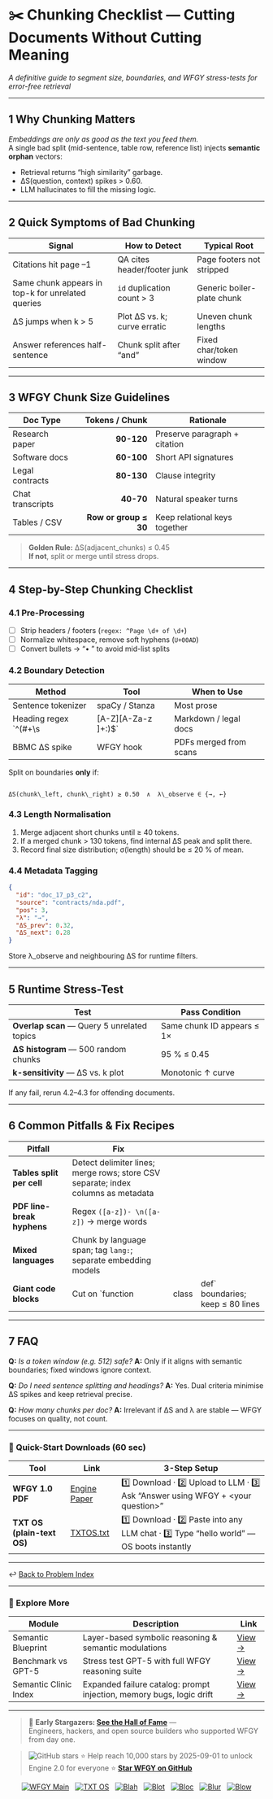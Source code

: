 # ✂️ Chunking Checklist — Cutting Documents Without Cutting Meaning  
_A definitive guide to segment size, boundaries, and WFGY stress-tests for error-free retrieval_

---

## 1  Why Chunking Matters

*Embeddings are only as good as the text you feed them.*  
A single bad split (mid-sentence, table row, reference list) injects **semantic orphan** vectors:

* Retrieval returns “high similarity” garbage.  
* ΔS(question, context) spikes > 0.60.  
* LLM hallucinates to fill the missing logic.

---

## 2  Quick Symptoms of Bad Chunking

| Signal | How to Detect | Typical Root |
|--------|---------------|--------------|
| Citations hit page –1 | QA cites header/footer junk | Page footers not stripped |
| Same chunk appears in top-k for unrelated queries | `id` duplication count > 3 | Generic boiler-plate chunk |
| ΔS jumps when k > 5 | Plot ΔS vs. k; curve erratic | Uneven chunk lengths |
| Answer references half-sentence | Chunk split after “and” | Fixed char/token window |

---

## 3  WFGY Chunk Size Guidelines

| Doc Type | Tokens / Chunk | Rationale |
|----------|---------------:|-----------|
| Research paper | **90-120** | Preserve paragraph + citation |
| Software docs | **60-100** | Short API signatures |
| Legal contracts | **80-130** | Clause integrity |
| Chat transcripts | **40-70** | Natural speaker turns |
| Tables / CSV | **Row or group ≤ 30** | Keep relational keys together |

> **Golden Rule:** ΔS(adjacent_chunks) ≤ 0.45  
> **If not**, split or merge until stress drops.

---

## 4  Step-by-Step Chunking Checklist

### 4.1  Pre-Processing

- [ ] Strip headers / footers (`regex: ^Page \d+ of \d+`)  
- [ ] Normalize whitespace, remove soft hyphens (`U+00AD`)  
- [ ] Convert bullets → “• ” to avoid mid-list splits

### 4.2  Boundary Detection

| Method | Tool | When to Use |
|--------|------|-------------|
| Sentence tokenizer | spaCy / Stanza | Most prose |
| Heading regex `^(#+\s|[A-Z][A-Za-z ]+:)$` | Markdown / legal docs | |
| BBMC ΔS spike | WFGY hook | PDFs merged from scans |

Split on boundaries **only** if:

```

ΔS(chunk\_left, chunk\_right) ≥ 0.50  ∧  λ\_observe ∈ {→, ←}

````

### 4.3  Length Normalisation

1. Merge adjacent short chunks until ≥ 40 tokens.  
2. If a merged chunk > 130 tokens, find internal ΔS peak and split there.  
3. Record final size distribution; σ(length) should be ≤ 20 % of mean.

### 4.4  Metadata Tagging

```json
{
  "id": "doc_17_p3_c2",
  "source": "contracts/nda.pdf",
  "pos": 3,
  "λ": "→",
  "ΔS_prev": 0.32,
  "ΔS_next": 0.28
}
````

Store λ\_observe and neighbouring ΔS for runtime filters.

---

## 5  Runtime Stress-Test

| Test                                        | Pass Condition             |
| ------------------------------------------- | -------------------------- |
| **Overlap scan** — Query 5 unrelated topics | Same chunk ID appears ≤ 1× |
| **ΔS histogram** — 500 random chunks        | 95 % ≤ 0.45                |
| **k-sensitivity** — ΔS vs. k plot           | Monotonic ↑ curve          |

If any fail, rerun 4.2–4.3 for offending documents.

---

## 6  Common Pitfalls & Fix Recipes

| Pitfall                    | Fix                                                                               |       |                                   |
| -------------------------- | --------------------------------------------------------------------------------- | ----- | --------------------------------- |
| **Tables split per cell**  | Detect delimiter lines; merge rows; store CSV separate; index columns as metadata |       |                                   |
| **PDF line-break hyphens** | Regex `([a-z])- \n([a-z])` → merge words                                          |       |                                   |
| **Mixed languages**        | Chunk by language span; tag `lang:`; separate embedding models                    |       |                                   |
| **Giant code blocks**      | Cut on \`function                                                                 | class | def\` boundaries; keep ≤ 80 lines |

---

## 7  FAQ

**Q:** *Is a token window (e.g. 512) safe?*
**A:** Only if it aligns with semantic boundaries; fixed windows ignore context.

**Q:** *Do I need sentence splitting and headings?*
**A:** Yes. Dual criteria minimise ΔS spikes and keep retrieval precise.

**Q:** *How many chunks per doc?*
**A:** Irrelevant if ΔS and λ are stable — WFGY focuses on quality, not count.

---

### 🔗 Quick-Start Downloads (60 sec)

| Tool                       | Link                                                | 3-Step Setup                                                                             |
| -------------------------- | --------------------------------------------------- | ---------------------------------------------------------------------------------------- |
| **WFGY 1.0 PDF**           | [Engine Paper](https://zenodo.org/records/15630969) | 1️⃣ Download · 2️⃣ Upload to LLM · 3️⃣ Ask “Answer using WFGY + \<your question>”        |
| **TXT OS (plain-text OS)** | [TXTOS.txt](https://zenodo.org/records/15788557)    | 1️⃣ Download · 2️⃣ Paste into any LLM chat · 3️⃣ Type “hello world” — OS boots instantly |

---

↩︎ [Back to Problem Index](./README.md)

---

### 🧭 Explore More

| Module                | Description                                              | Link     |
|-----------------------|----------------------------------------------------------|----------|
| Semantic Blueprint    | Layer-based symbolic reasoning & semantic modulations   | [View →](https://github.com/onestardao/WFGY/tree/main/SemanticBlueprint) |
| Benchmark vs GPT-5    | Stress test GPT-5 with full WFGY reasoning suite         | [View →](https://github.com/onestardao/WFGY/tree/main/benchmarks/benchmark-vs-gpt5) |
| Semantic Clinic Index | Expanded failure catalog: prompt injection, memory bugs, logic drift | [View →](./SemanticClinicIndex.md) |

---

> 👑 **Early Stargazers: [See the Hall of Fame](https://github.com/onestardao/WFGY/tree/main/stargazers)** —  
> Engineers, hackers, and open source builders who supported WFGY from day one.

> <img src="https://img.shields.io/github/stars/onestardao/WFGY?style=social" alt="GitHub stars"> ⭐ Help reach 10,000 stars by 2025-09-01 to unlock Engine 2.0 for everyone  ⭐ <strong><a href="https://github.com/onestardao/WFGY">Star WFGY on GitHub</a></strong>


<div align="center">

[![WFGY Main](https://img.shields.io/badge/WFGY-Main-red?style=flat-square)](https://github.com/onestardao/WFGY)
&nbsp;
[![TXT OS](https://img.shields.io/badge/TXT%20OS-Reasoning%20OS-orange?style=flat-square)](https://github.com/onestardao/WFGY/tree/main/OS)
&nbsp;
[![Blah](https://img.shields.io/badge/Blah-Semantic%20Embed-yellow?style=flat-square)](https://github.com/onestardao/WFGY/tree/main/OS/BlahBlahBlah)
&nbsp;
[![Blot](https://img.shields.io/badge/Blot-Persona%20Core-green?style=flat-square)](https://github.com/onestardao/WFGY/tree/main/OS/BlotBlotBlot)
&nbsp;
[![Bloc](https://img.shields.io/badge/Bloc-Reasoning%20Compiler-blue?style=flat-square)](https://github.com/onestardao/WFGY/tree/main/OS/BlocBlocBloc)
&nbsp;
[![Blur](https://img.shields.io/badge/Blur-Text2Image%20Engine-navy?style=flat-square)](https://github.com/onestardao/WFGY/tree/main/OS/BlurBlurBlur)
&nbsp;
[![Blow](https://img.shields.io/badge/Blow-Game%20Logic-purple?style=flat-square)](https://github.com/onestardao/WFGY/tree/main/OS/BlowBlowBlow)

</div>

